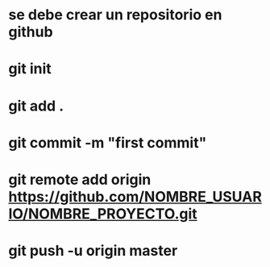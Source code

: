 
# se debe crear un repositorio en github

# git init

# git add .

# git commit -m "first commit"

# git remote add origin https://github.com/NOMBRE_USUARIO/NOMBRE_PROYECTO.git

# git push -u origin master

